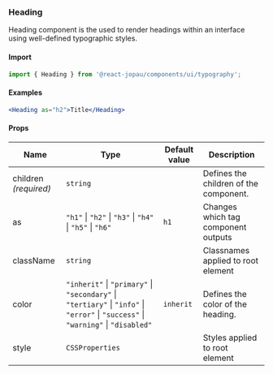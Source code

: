 ### Heading

Heading component is the used to render headings within an interface using well-defined typographic styles.

#### Import

```jsx
import { Heading } from '@react-jopau/components/ui/typography';
```

#### Examples

```jsx
<Heading as="h2">Title</Heading>
```

#### Props

| Name                  | Type                                                                                                                               | Default value | Description                            |
| --------------------- | ---------------------------------------------------------------------------------------------------------------------------------- | ------------- | -------------------------------------- |
| children _(required)_ | `string`                                                                                                                           |               | Defines the children of the component. |
| as                    | `"h1"` \| `"h2"` \| `"h3"` \| `"h4"` \| `"h5"` \| `"h6"`                                                                           | `h1`          | Changes which tag component outputs    |
| className             | `string`                                                                                                                           |               | Classnames applied to root element     |
| color                 | `"inherit"` \| `"primary"` \| `"secondary"` \| `"tertiary"` \| `"info"` \| `"error"` \| `"success"` \| `"warning"` \| `"disabled"` | `inherit`     | Defines the color of the heading.      |
| style                 | `CSSProperties`                                                                                                                    |               | Styles applied to root element         |
